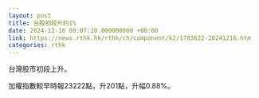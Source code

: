 ```yaml
---
layout: post
title: 台股初段升約1%
date: 2024-12-16 09:07:20.000000000 +08:00
link: https://news.rthk.hk/rthk/ch/component/k2/1783622-20241216.htm
categories: rthk
---
```


台灣股市初段上升。

加權指數較早時報23222點，升201點，升幅0.88%。
